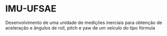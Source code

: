 # IMU-UFSAE
Desenvolvimento de uma unidade de medições inerciais para obtenção de aceleração e ângulos de roll, pitch e yaw de um veículo do tipo fórmula
